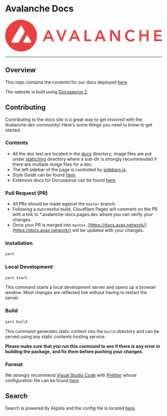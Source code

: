 # Avalanche Docs

<div align="center">
  <img src="static/AvalancheLogoRed.png?raw=true">
</div>

---

## Overview

This repo contains the contents for our docs deployed [here](https://docs.avax.network).

The website is built using [Docusaurus 2](https://docusaurus.io/).

## Contributing

Contributing to the docs site is a great way to get involved with the Avalanche dev community!
Here's some things you need to know to get started.

### Contents

- All the doc text are located in the [docs](docs) directory; image files are put under
[static/img](static/img) directory where a sub-dir is strongly recommended if there are multiple
image files for a doc.
- The left sidebar of the page is controlled by [sidebars.js](sidebars.js).
- Style Guide can be found [here](style-guide.md).
- Extensive docs for Docusaurus can be found [here](https://docusaurus.io/docs).

### Pull Request (PR)

- All PRs should be made against the `master` branch.
- Following a successful build, Cloudflare Pages will comment on the PR with a link to
  \*.avalanche-docs.pages.dev where you can verify your changes.
- Once your PR is merged into `master`, [https://docs.avax.network/](https://docs.avax.network/)
  will be updated with your changes.

### Installation

```zsh
yarn
```

### Local Development

```zsh
yarn start
```

This command starts a local development server and opens up a browser window. Most changes are
reflected live without having to restart the server.

### Build

```zsh
yarn build
```

This command generates static content into the `build` directory and can be served using any static
contents hosting service.

**Please make sure that you run this command to see if there is any error in building the package,**
**and fix them before pushing your changes.**

### Format

We strongly recommend [Visual Studio Code](https://visualstudio.microsoft.com/) with
[Prettier](https://marketplace.visualstudio.com/items?itemName=esbenp.prettier-vscode) whose
configuration file can be found [here](./.prettierrc).

## Search

Search is powered by Algolia and the config file is located [here](https://github.com/algolia/docsearch-configs/blob/master/configs/avax.json).
